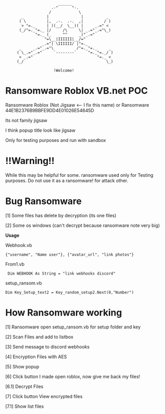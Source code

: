 ```
                       ______
                    .-"      "-.
                   /            \
       _          |              |          _
      ( \         |,  .-.  .-.  ,|         / )
       > "=._     | )(__/  \__)( |     _.=" <
      (_/"=._"=._ |/     /\     \| _.="_.="\_)
             "=._ (_     ^^     _)"_.="
                 "=\__|IIIIII|__/="
                _.="| \IIIIII/ |"=._
      _     _.="_.="\          /"=._"=._     _
     ( \_.="_.="     `--------`     "=._"=._/ )
      > _.="                            "=._ <
     (_/                                    \_)
     
                     !Welcome!
```

# Ransomware Roblox VB.net POC

Ransomware Roblox (Not Jigsaw <-- I fix this name) or Ransomware 44E1B2376B9BBFE9DD4E01026E54645D

Its not family jigsaw

I think popup title look like jigsaw

Only for testing purposes and run with sandbox

# !!Warning!!

While this may be helpful for some.
ransomware used only for Testing purposes.
Do not use it as a ransomware! for attack other.

# Bug Ransomware

[1] Some files has delete by decryption (its one files)

[2] Some os windows (can't decrypt because ransomware note very big)

**Usage**

Webhook.vb
```
{"username", "Name user"}, {"avatar_url", "link photos"}
```

From1.vb
```
 Dim WEBHOOK As String = "link webhooks discord"
```

setup_ransom.vb
```
Dim Key_Setup_text2 = Key_random_setup2.Next(0,"Number")
```

# How Ransomware working

[1] Ransomware open setup_ransom.vb for setup folder and key

[2] Scan Files and add to listbox

[3] Send message to discord webhooks

[4] Encryption Files with AES

[5] Show popup

[6] Click button I made open roblox, now give me back my files!

[6.1] Decrypt Files

[7] Click button View encrypted files

[7.1] Show list files
